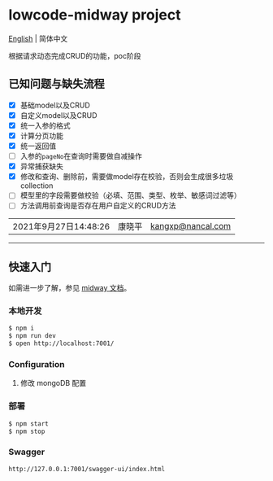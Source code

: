 # lowcode-midway project

[English](./README.md) | 简体中文

根据请求动态完成CRUD的功能，poc阶段

## 已知问题与缺失流程

- [x] 基础model以及CRUD
- [x] 自定义model以及CRUD
- [x] 统一入参的格式
- [x] 计算分页功能
- [x] 统一返回值
- [ ] 入参的`pageNo`在查询时需要做自减操作
- [x] 异常捕获缺失
- [x] 修改和查询、删除前，需要做model存在校验，否则会生成很多垃圾collection
- [ ] 模型里的字段需要做校验（必填、范围、类型、枚举、敏感词过滤等）
- [ ] 方法调用前查询是否存在用户自定义的CRUD方法

||||
|:-:|:-:|:-:|
|2021年9月27日14:48:26|康晓平|<kangxp@nancal.com>|

-----------------------

## 快速入门

<!-- 在此次添加使用文档 -->

如需进一步了解，参见 [midway 文档][midway]。

### 本地开发

```bash
$ npm i
$ npm run dev
$ open http://localhost:7001/
```
### Configuration

1. 修改 mongoDB 配置


### 部署

```bash
$ npm start
$ npm stop
```

[midway]: https://midwayjs.org

### Swagger

`http://127.0.0.1:7001/swagger-ui/index.html`